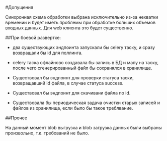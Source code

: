 #Допущения

Синхронная схема обработки выбрана исключительно из-за нехватки времении и будет
иметь проблемы при обработке больших объемов входных данных.
Для web клиента это будет существенно.

##При боевой развертке:

* два существующих эндпоинта запускали бы celery таску,
и сразу возвращали бы id для поллинга.

* celery таска офлайново создавала бы запись в БД и мапу на таску, после чего
сгенерированный файл бы сохранялся в хранилище.

* Существовал бы эндпоинт для проверки статуса таски, возвращавший id файла,
 в случае статуса success.
 
* Существовал бы эндпоинт для скачивани файла по id.

* Существовала бы периодическая задача очистки старых записей и файлов из хранилища,
 если было бы такое треблвание.

##Прочее

На данный момент blob выгрузка и blob загрузка данных были выбраны произвольно, т.к. требований не было.